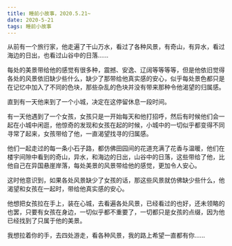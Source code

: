 ```yaml
---
title: 睡前小故事，2020.5.21~
date: 2020-5-21
tags: 睡前小故事
---
```


从前有一个旅行家，他走遍了干山万水，看过了各种风景，有奇山，有异水，看过海边的日出，也看过山谷中的日落......

每处的美景带给他的感觉有很多种，震撼、安逸、辽阔等等等等，但是他依旧觉得各处的风景依旧缺少些什么，缺少了那带给他真实感的安心，<!-- more -->似乎每处景色都只是在记忆中加入了不同的色块，那些杂乱的色块并没有带来那种令他渴望的归属感。

直到有一天他来到了一个小城，决定在这停留休息一段时间。

有一天他遇到了一个女孩，女孩只是一开始每天和他打招呼，然后有时候他们会一起在小城中闲逛，他惊奇的发现和女孩在起的时候，小城中的一切似乎都变得不同寻常了起来，女孩带给了他，一直渴望找寻的归属感。

他们一起走过的每一条小石子路，都仿佛田园间的花道充满了花香与温暖，他们在楼宇间隙中看到的奇山，异水，和海边的日出，山谷中的日落，这些带给了他，比他自己在异国悬崖岸落，每处美景的风景带给他的感觉，更加令人安心。

这时他意识到，如果各处风景缺少了女孩的话，那这些风景就仿佛缺少些什么，他渴望和女孩在一起时，带给他真实感的安心。

他想把女孩拉在手上，装在心城，去看遍各处风景，已经看过的也好，还未领略的也罢，只要有女孩在身边，一切似乎都不重要了，一切都只是女孩的点缀，因为他已经找到了只属于他的美景。

我想拉着你的手，去四处游走，看各种风景，我的路上希望一直都有你......

